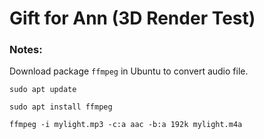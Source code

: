 # Gift for Ann (3D Render Test)

### Notes:
Download package `ffmpeg` in Ubuntu to convert audio file.

```wsl
sudo apt update
```
```wsl
sudo apt install ffmpeg
```
```wsl
ffmpeg -i mylight.mp3 -c:a aac -b:a 192k mylight.m4a
```